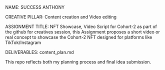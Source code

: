 NAME: SUCCESS ANTHONY 

CREATIVE PILLAR: Content creation and Video editing 

ASSIGNMENT TITLE: NFT Showcase, Video Script for Cohort-2 
as part of the github for creatives session, this Assignment proposes a short video or real concept to showcase the Cohort-2 NFT designed for platforms like TikTok/Instagram

DELIVERABLES: content_plan.md 

This repo reflects both my planning process and final idea submission.
